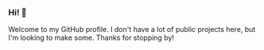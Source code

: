 ### Hi! 👋
Welcome to my GitHub profile. I don't have a lot of public projects here, but I'm looking to make some. Thanks for stopping by!

